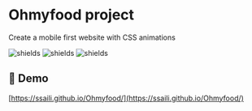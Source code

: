 <h1 id="title">Ohmyfood project</h1>
<p id="description">Create a mobile first website with CSS animations</p>

<p><img src="https://img.shields.io/badge/HTML5-ed5f25" alt="shields"> <img src="https://img.shields.io/badge/CSS3-264de4" alt="shields"> <img src="https://img.shields.io/badge/SASS-c76494" alt="shields"></p>

<h2>🚀 Demo</h2>

[https://ssaili.github.io/Ohmyfood/](https://ssaili.github.io/Ohmyfood/)